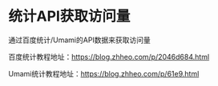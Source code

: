 # 统计API获取访问量

通过百度统计/Umami的API数据来获取访问量

百度统计教程地址：https://blog.zhheo.com/p/2046d684.html

Umami统计教程地址：https://blog.zhheo.com/p/61e9.html
